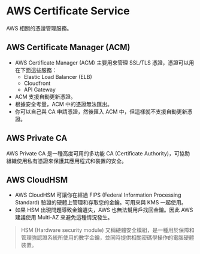 # AWS Certificate Service

AWS 相關的憑證管理服務。

## AWS Certificate Manager (ACM)

- AWS Certificate Manager (ACM) 主要用來管理 SSL/TLS 憑證，憑證可以用在下面這些服務：
  - Elastic Load Balancer (ELB)
  - Cloudfront
  - API Gateway
- ACM 支援自動更新憑證。
- 根據安全考量，ACM 中的憑證無法匯出。
- 你可以自己與 CA 申請憑證，然後匯入 ACM 中，但這樣就不支援自動更新憑證。

## AWS Private CA

AWS Private CA 是一種高度可用的多功能 CA (Certificate Authority)，可協助組織使用私有憑證來保護其應用程式和裝置的安全。

## AWS CloudHSM

- AWS CloudHSM 可讓你在經過 FIPS (Federal Information Processing Standard) 驗證的硬體上管理和存取您的金鑰。可用來與 KMS 一起使用。
- 如果 HSM 出現問題導致金鑰遺失，AWS 也無法幫用戶找回金鑰。因此 AWS 建議使用 Multi-AZ 來避免這種情況發生。

> HSM (Hardware security module) 又稱硬體安全模組，是一種用於保障和管理強認證系統所使用的數字金鑰，並同時提供相關密碼學操作的電腦硬體裝置。
